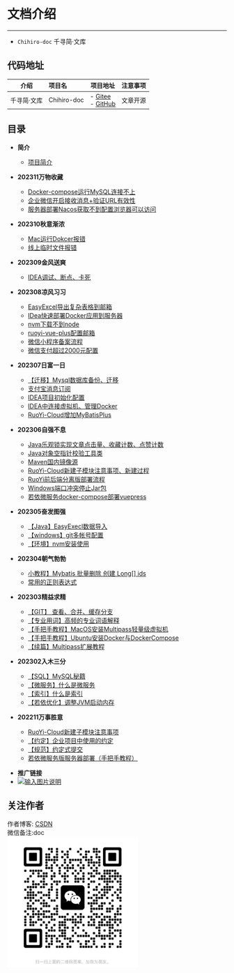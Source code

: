 # 文档介绍
- - -
- `Chihiro-doc` 千寻简·文库



## 代码地址

| 介绍     | 项目名         | 项目地址                                                                                                                   | 注意事项 |
|--------|:------------|------------------------------------------------------------------------------------------------------------------------|------|
| 千寻简·文库 | Chihiro-doc | - [Gitee](https://gitee.com/opxc/Chihiro-doc)<br>- [GitHub](https://github.com/MrChihiro/Chihiro-doc)                  | 文章开源 |


## 目录
<!-- _sidebar.md -->

* **简介**
    * [项目简介](/article-release/home.md)

* **202311万物收藏**
    * [Docker-compose运行MySQL连接不上](/article-release/202311万物收藏/Docker-compose运行MySQL连接不上.md)
    * [企业微信开启接收消息+验证URL有效性](/article-release/202311万物收藏/企业微信开启接收消息+验证URL有效性.md)
    * [服务器部署Nacos获取不到配置浏览器可以访问](/article-release/202311万物收藏/服务器部署Nacos获取不到配置浏览器可以访问.md)

* **202310秋意渐浓**
    * [Mac运行Dokcer报错](/article-release/202310秋意渐浓/Mac运行Dokcer报错.md)
    * [线上临时文件报错](/article-release/202310秋意渐浓/线上临时文件报错.md)

* **202309金风送爽**
    * [IDEA调试、断点、卡死](/article-release/202309金风送爽/IDEA、Debug、断点、卡死.md)

* **202308凉风习习**
    * [EasyExcel导出复杂表格到邮箱](/article-release/202308凉风习习/EasyExcel导出复杂表格到邮箱.md)
    * [IDea快速部署Docker应用到服务器](/article-release/202308凉风习习/IDea快速部署Docker应用到服务器.md)
    * [nvm下载不到node](/article-release/202308凉风习习/nvm下载不到node.md)
    * [ruoyi-vue-plus配置邮箱](/article-release/202308凉风习习/ruoyi-vue-plus配置邮箱.md)
    * [微信小程序备案流程](/article-release/202308凉风习习/微信小程序备案流程.md)
    * [微信支付超过2000元配置](/article-release/202308凉风习习/微信支付超过2000元配置.md)

* **202307日富一日**
    * [【迁移】Mysql数据库备份、迁移](/article-release/202307日富一日/【迁移】Mysql数据库备份、迁移.md)
    * [支付宝消息订阅](/article-release/202307日富一日/支付宝消息订阅.md)
    * [IDEA项目初始化配置](/article-release/202307日富一日/IDEA项目初始化配置.md)
    * [IDEA中连接虚拟机、管理Docker](/article-release/202307日富一日/IDEA中连接虚拟机、管理Docker.md)
    * [RuoYi-Cloud增加MyBatisPlus](/article-release/202307日富一日/RuoYi-Cloud增加MyBatisPlus.md)

* **202306自强不息**
    * [Java乐观锁实现文章点击量、收藏计数、点赞计数](/article-release/202306自强不息/Java乐观锁实现文章点击量、收藏计数、点赞计数.md)
    * [Java对象空指针校验工具类](/article-release/202306自强不息/Java对象空指针校验工具类.md)
    * [Maven国内镜像源](/article-release/202306自强不息/Maven国内镜像源.md)
    * [RuoYi-Cloud新建子模块注意事项、新建过程](/article-release/202306自强不息/RuoYi-Cloud新建子模块注意事项、新建过程.md)
    * [RuoYi前后端分离版部署流程](/article-release/202306自强不息/RuoYi前后端分离版部署流程.md)
    * [Windows端口冲突停止Jar包](/article-release/202306自强不息/Windows端口冲突停止Jar包.md)
    * [若依微服务docker-compose部署vuepress](/article-release/202306自强不息/若依微服务docker-compose部署vuepress.md)

* **202305奋发图强**
    * [【Java】EasyExecl数据导入](/article-release/202305奋发图强/【Java】EasyExecl数据导入.md)
    * [【windows】git多帐号配置](/article-release/202305奋发图强/【windows】git多帐号配置.md)
    * [【环境】nvm安装使用](/article-release/202305奋发图强/【环境】nvm安装使用.md)

* **202304朝气勃勃**
    * [小教程】Mybatis 批量删除 创建 Long[] ids](/article-release/202304朝气勃勃/【小教程】Mybatis、批量删除、创建、Long[]ids.md)
    * [常用的正则表达式](/article-release/202304朝气勃勃/常用的正则表达式.md)

* **202303精益求精**
    * [【GIT】 查看、合并、缓存分支](/article-release/202303精益求精/【GIT】查看、合并、缓存分支.md)
    * [【专业用词】高频的专业词语解释](/article-release/202303精益求精/【专业用词】高频的专业词语解释.md)
    * [【手把手教程】MacOS安装Multipass轻量级虚拟机](/article-release/202303精益求精/【手把手教程】MacOS安装Multipass轻量级虚拟机.md)
    * [【手把手教程】Ubuntu安装Docker与DockerCompose](/article-release/202303精益求精/【手把手教程】Ubuntu安装Docker与DockerCompose.md)
    * [【续篇】Multipass扩展教程](/article-release/202303精益求精/【续篇】Multipass扩展教程.md)

* **202302入木三分**
    * [【SQL】MySQL秘籍](/article-release/202302入木三分/【SQL】MySQL秘籍.md)
    * [【微服务】什么是微服务](/article-release/202302入木三分/【微服务】什么是微服务.md)
    * [【索引】什么是索引](/article-release/202302入木三分/【索引】什么是索引.md)
    * [【若依优化】调整JVM启动内存](/article-release/202302入木三分/【若依优化】调整JVM启动内存.md)

* **202211万事胜意**
    * [RuoYi-Cloud新建子模块注意事项](/article-release/202211万事胜意/RuoYi-Cloud新建子模块注意事项.md)
    * [【约定】企业项目中使用的约定](/article-release/202211万事胜意/【约定】企业项目中使用的约定.md)
    * [【规范】约定式提交](/article-release/202211万事胜意/【规范】约定式提交.md)
    * [若依微服务版服务器部署（手把手教程）](/article-release/202211万事胜意/若依微服务版服务器部署（手把手教程）.md)

- **推广链接**
- [![输入图片说明](https://upload-dianshi-1255598498.file.myqcloud.com/upload/nodir/345X200-9ae456f58874df499adf7c331c02cb0fed12b81d.jpg "2023-11-17=>2026-11-17")](https://curl.qcloud.com/u9SqGQSo)
## 关注作者

作者博客: [CSDN](https://blog.csdn.net/IUTStar?type=blog)
<br>
微信备注:doc
<br>
<img src="./static/image/wechat.jpg" width="300px" height="300px"/>
